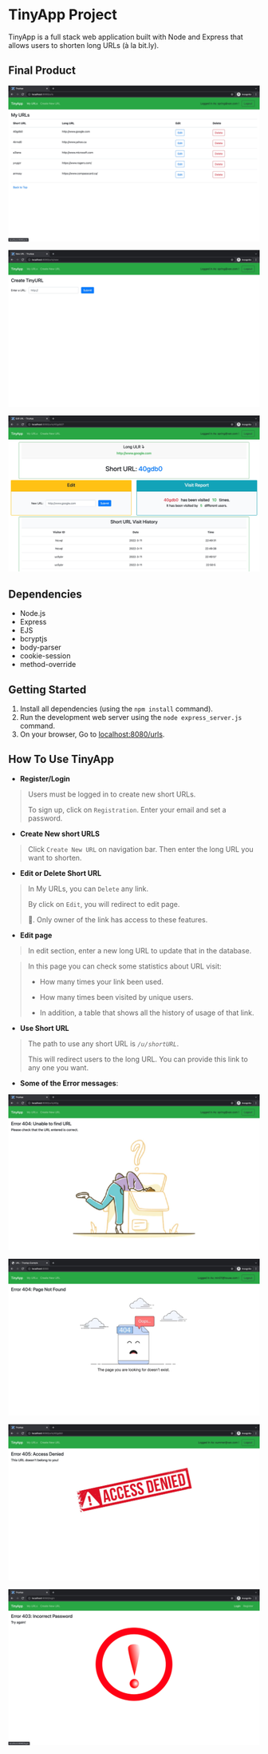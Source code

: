 # TinyApp Project

TinyApp is a full stack web application built with Node and Express that allows users to shorten long URLs (à la bit.ly).

## Final Product

!["URLS Page"](https://github.com/FarzanehSa/tinyapp/blob/main/docs/My%20URLs.png?raw=true)

!["Create New URL"](https://github.com/FarzanehSa/tinyapp/blob/main/docs/Create%20New%20URL.png%20.png?raw=true)

!["Edit Page"](https://github.com/FarzanehSa/tinyapp/blob/main/docs/Edit%20page.png?raw=true)

## Dependencies

- Node.js
- Express
- EJS
- bcryptjs
- body-parser
- cookie-session
- method-override

## Getting Started

1. Install all dependencies (using the `npm install` command).
2. Run the development web server using the `node express_server.js` command.
3. On your browser, Go to [localhost:8080/urls](http://localhost:8080/urls).

## How To Use TinyApp

  - **Register/Login**

> Users must be logged in to create new short URLs.
>
> To sign up, click on `Registration`. Enter your email and set a password.

  - **Create New short URLS**

> Click `Create New URL` on navigation bar.
Then enter the long URL you want to shorten.

  - **Edit or Delete Short URL**

> In My URLs, you can `Delete` any link.
>
> By click on `Edit`, you will redirect to edit page.
>
> 📝. Only owner of the link has access to these features.

  - **Edit page**

> In edit section, enter a new long URL to update that in the database.

> In this page you can check some statistics about URL visit:
>
> - How many times your link been used.
>
> - How many times been visited by unique users.
>
> - In addition, a table that shows all the history of usage of that link.

  - **Use Short URL**

> The path to use any short URL is *`/u/shortURL`*.
>
> This will redirect users to the long URL.
You can provide this link to any one you want.


- **Some of the Error messages**:

!["Error - URL Not Found"](https://github.com/FarzanehSa/tinyapp/blob/main/docs/Error-%20URL%20Not%20Found.png?raw=true)

!["Error-Page Not Found"](https://github.com/FarzanehSa/tinyapp/blob/main/docs/Error-%20Page%20Not%20Found.png?raw=true)

!["Error-Access Denied"](https://github.com/FarzanehSa/tinyapp/blob/main/docs/Error-%20Access%20Denied.png?raw=true)

!["Error-Login"](https://github.com/FarzanehSa/tinyapp/blob/main/docs/Error-%20Login.png?raw=true)

